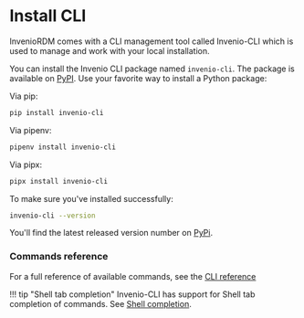 # Install CLI

InvenioRDM comes with a CLI management tool called Invenio-CLI which is used to manage and work with your local installation.

You can install the Invenio CLI package named `invenio-cli`. The package is available on [PyPI](https://pypi.org/project/invenio-cli/). Use your favorite way to install a Python package:

Via pip:

```bash
pip install invenio-cli
```

Via pipenv:

```bash
pipenv install invenio-cli
```

Via pipx:

```bash
pipx install invenio-cli
```

To make sure you've installed successfully:

```bash
invenio-cli --version
```

You'll find the latest released version number on [PyPi](https://pypi.org/project/invenio-cli/).

### Commands reference

For a full reference of available commands, see the [CLI reference](/reference/cli/)


!!! tip "Shell tab completion"
     Invenio-CLI has support for Shell tab completion of commands. See [Shell completion](/reference/cli/#shell-completion).
